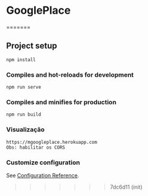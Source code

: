 
# GooglePlace

=======
## Project setup
```
npm install
```

### Compiles and hot-reloads for development
```
npm run serve
```

### Compiles and minifies for production
```
npm run build
```

### Visualização
```
https://mgoogleplace.herokuapp.com
Obs: habilitar os CORS
```

### Customize configuration
See [Configuration Reference](https://cli.vuejs.org/config/).
>>>>>>> 7dc6d11 (init)
